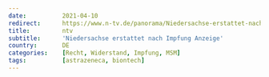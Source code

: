 ```yaml
---
date:          2021-04-10
redirect:      https://www.n-tv.de/panorama/Niedersachse-erstattet-nach-Impfung-Anzeige-article22481763.html
title:         ntv
subtitle:      'Niedersachse erstattet nach Impfung Anzeige'
country:       DE
categories:    [Recht, Widerstand, Impfung, MSM]
tags:          [astrazeneca, biontech]
---
```

